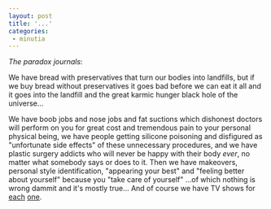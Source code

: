 ```yaml
---
layout: post
title: '...'
categories:
 - minutia
---
```


<i>The paradox journals</i>:

We have bread with preservatives that turn our bodies into landfills, but if we buy bread without preservatives it goes bad before we can eat it all and it goes into the landfill and the great karmic hunger black hole of the universe...

We have boob jobs and nose jobs and fat suctions which dishonest doctors will perform on you for great cost and tremendous pain to your personal physical being, we have people getting silicone poisoning and disfigured as "unfortunate side effects" of these unnecessary procedures, and we have plastic surgery addicts who will never be happy with their body <i>ever</i>, no matter what somebody says or does to it. Then we have makeovers, personal style identification, "appearing your best" and "feeling better about yourself" because you "take care of yourself" ...of which nothing is wrong dammit and it's mostly true... And of course we have TV shows for <a href="http://tlc.discovery.com/fansites/personalstory/personalstory.html">each</a> <a href="http://tlc.discovery.com/fansites/makeoverstory/makeoverstory.html">one</a>.

